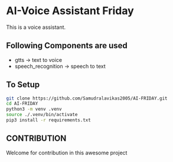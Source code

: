 # AI-Voice Assistant Friday

This is a voice assistant.

## Following Components are used
- gtts -> text to voice
- speech_recognition -> speech to text

## To Setup 

```bash
git clone https://github.com/Samudralavikas2005/AI-FRIDAY.git
cd AI-FRIDAY
python3 -m venv .venv
source ./.venv/bin/activate
pip3 install -r requirements.txt
```

## CONTRIBUTION
Welcome for contribution in this awesome project


